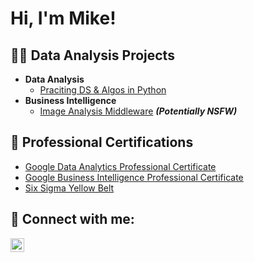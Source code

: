 <h1>Hi, I'm Mike!</h1>

<h2>👨‍💻 Data Analysis Projects</h2>

- <b>Data Analysis</b>
  - [Praciting DS & Algos in Python](https://github.com/joshmadakor1/Algorithms-Practice)
- <b>Business Intelligence</b>
  - [Image Analysis Middleware](https://github.com/joshmadakor1/4chan-Image-Analysis-Middleware-C964) <b><i>(Potentially NSFW)</b></i>


<h2>📄 Professional Certifications</h2>

- [Google Data Analytics Professional Certificate](https://www.coursera.org/account/accomplishments/specialization/CQ8EURE3ZKFT)
- [Google Business Intelligence Professional Certificate](https://www.coursera.org/account/accomplishments/specialization/UKS2FGQLSCYB)
- [Six Sigma Yellow Belt](https://github.com/mikepascua/mikepascua/assets/170308027/0ada3fa7-1f73-4879-a305-8285656d66f7)


<h2> 🤳 Connect with me:</h2>

[<img align="left" alt="mijopascua | LinkedIn" width="22px" src="https://cdn.jsdelivr.net/npm/simple-icons@v3/icons/linkedin.svg" />][linkedin]

[linkedin]: https://www.linkedin.com/in/mijopascua/

